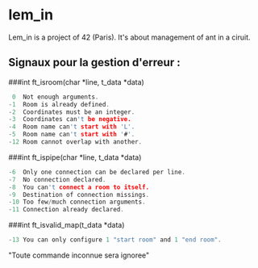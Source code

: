 # lem_in
Lem_in is a project of 42 (Paris).
It's about management of ant in a ciruit.

## Signaux pour la gestion d'erreur :
###int	ft_isroom(char *line, t_data *data)
```C
 0	Not enough arguments.
-1	Room is already defined.
-2	Coordinates must be an integer.
-3	Coordinates can't be negative.
-4	Room name can't start with 'L'.
-5	Room name can't start with '#'.
-12	Room cannot overlap with another.
```
###int	ft_ispipe(char *line, t_data *data)
```C
-6	Only one connection can be declared per line.
-7	No connection declared.
-8	You can't connect a room to itself.
-9	Destination of connection missings.
-10	Too few/much connection arguments.
-11	Connection already declared.
```
###int	ft_isvalid_map(t_data *data)
```C
-13	You can only configure 1 "start room" and 1 "end room".
```

"Toute commande inconnue sera ignoree"

